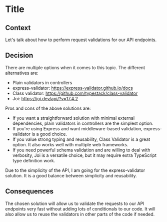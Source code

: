 # Title

## Context
Let's talk about how to perform request validations for our API endpoints.

## Decision
There are multiple options when it comes to this topic. The different alternatives are:

- Plain validators in controllers
- express-validator: https://express-validator.github.io/docs
- Class validator: https://github.com/typestack/class-validator
- Joi: https://joi.dev/api/?v=17.4.2

Pros and cons of the above solutions are:

- If you want a straightforward solution with minimal external dependencies, plain validators in controllers are the simplest option.
- If you're using Express and want middleware-based validation, express-validator is a good choice.
- If you value strong typing and reusability, Class Validator is a great option. It also works well with multiple web frameworks.
- If you need powerful schema validation and are willing to deal with verbosity, Joi is a versatile choice, but it may require extra TypeScript type definition work.

Due to the simplicity of the API, I am going for the express-validator solution. It is a good balance between simplicity and reusability.

## Consequences
The chosen solution will allow us to validate the requests to our API endpoints very fast without adding lots of conditionals to our code. It will also allow us to reuse the validators in other parts of the code if needed.
